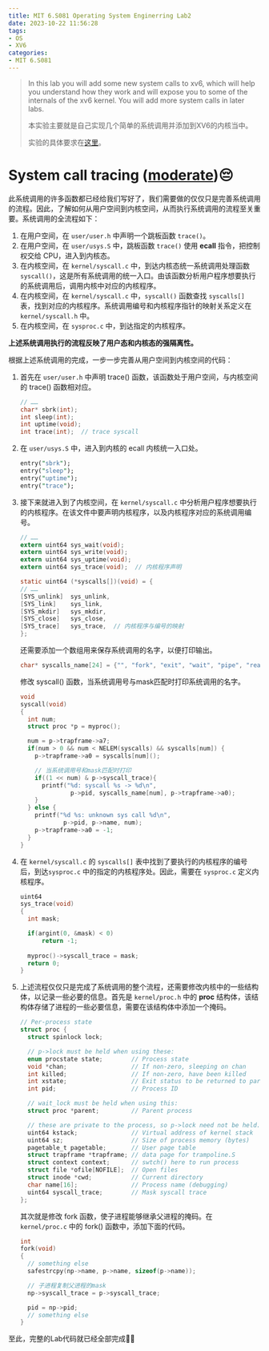 ```yaml
---
title: MIT 6.S081 Operating System Enginerring Lab2
date: 2023-10-22 11:56:28
tags:
- OS
- XV6
categories:
- MIT 6.S081
---
```


> In this lab you will add some new system calls to xv6, which will help you understand how they work and will expose you to some of the internals of the xv6 kernel. You will add more system calls in later labs.
>
> 本实验主要就是自己实现几个简单的系统调用并添加到XV6的内核当中。
>
> 实验的具体要求在[这里](https://pdos.csail.mit.edu/6.828/2021/labs/syscall.html)。

# System call tracing ([moderate](https://pdos.csail.mit.edu/6.828/2021/labs/guidance.html))😔

此系统调用的许多函数都已经给我们写好了，我们需要做的仅仅只是完善系统调用的流程。因此，了解如何从用户空间到内核空间，从而执行系统调用的流程至关重要。系统调用的全流程如下：

1. 在用户空间，在 `user/user.h` 中声明一个跳板函数 `trace()`。
2. 在用户空间，在 `user/usys.S` 中，跳板函数 `trace()` 使用 **ecall** 指令，把控制权交给 CPU，进入到内核态。
3. 在内核空间，在 `kernel/syscall.c` 中，到达内核态统一系统调用处理函数 `syscall()`，这是所有系统调用的统一入口。由该函数分析用户程序想要执行的系统调用后，调用内核中对应的内核程序。
4. 在内核空间，在 `kernel/syscall.c` 中，`syscall()` 函数查找 `syscalls[]` 表，找到对应的内核程序。系统调用编号和内核程序指针的映射关系定义在 `kernel/syscall.h` 中。
5. 在内核空间，在 `sysproc.c` 中，到达指定的内核程序。

**上述系统调用执行的流程反映了用户态和内核态的强隔离性。**

根据上述系统调用的完成，一步一步完善从用户空间到内核空间的代码：

1. 首先在 `user/user.h` 中声明 trace() 函数，该函数处于用户空间，与内核空间的 trace() 函数相对应。
   ```c
   // ……
   char* sbrk(int);
   int sleep(int);
   int uptime(void);
   int trace(int);  // trace syscall
   ```

2. 在 `user/usys.S` 中，进入到内核的 ecall 内核统一入口处。
   ```perl
   entry("sbrk");
   entry("sleep");
   entry("uptime");
   entry("trace");
   ```

3. 接下来就进入到了内核空间，在 `kernel/syscall.c` 中分析用户程序想要执行的内核程序。在该文件中要声明内核程序，以及内核程序对应的系统调用编号。
   ```c
   // ……
   extern uint64 sys_wait(void);
   extern uint64 sys_write(void);
   extern uint64 sys_uptime(void);
   extern uint64 sys_trace(void);  // 内核程序声明
   
   static uint64 (*syscalls[])(void) = {
   // ……
   [SYS_unlink]  sys_unlink,
   [SYS_link]    sys_link,
   [SYS_mkdir]   sys_mkdir,
   [SYS_close]   sys_close,
   [SYS_trace]   sys_trace,  // 内核程序与编号的映射
   };
   ```

   还需要添加一个数组用来保存系统调用的名字，以便打印输出。
   ```c
   char* syscalls_name[24] = {"", "fork", "exit", "wait", "pipe", "read", "kill", "exec", "fstat", "chdir", "dup", "getpid", "sbrk", "sleep", "uptime", "open", "write", "mknod", "unlink", "link", "mkdir", "close", "trace"};
   ```

   修改 syscall() 函数，当系统调用号与mask匹配时打印系统调用的名字。

   ```c
   void
   syscall(void)
   {
     int num;
     struct proc *p = myproc();
   
     num = p->trapframe->a7;
     if(num > 0 && num < NELEM(syscalls) && syscalls[num]) {
       p->trapframe->a0 = syscalls[num]();
   
       // 当系统调用号和mask匹配时打印
       if((1 << num) & p->syscall_trace){
         printf("%d: syscall %s -> %d\n", 
                 p->pid, syscalls_name[num], p->trapframe->a0);
       }
     } else {
       printf("%d %s: unknown sys call %d\n",
               p->pid, p->name, num);
       p->trapframe->a0 = -1;
     }
   }
   ```

4. 在 `kernel/syscall.c` 的 `syscalls[]` 表中找到了要执行的内核程序的编号后，到达`sysproc.c` 中的指定的内核程序处。因此，需要在 `sysproc.c` 定义内核程序。
   ```c
   uint64
   sys_trace(void)
   {
     int mask;
   
     if(argint(0, &mask) < 0)
         return -1;
       
     myproc()->syscall_trace = mask;
     return 0;
   }
   ```

5. 上述流程仅仅只是完成了系统调用的整个流程，还需要修改内核中的一些结构体，以记录一些必要的信息。首先是 `kernel/proc.h` 中的 **proc** 结构体，该结构体存储了进程的一些必要信息，需要在该结构体中添加一个掩码。
   ```c
   // Per-process state
   struct proc {
     struct spinlock lock;
   
     // p->lock must be held when using these:
     enum procstate state;        // Process state
     void *chan;                  // If non-zero, sleeping on chan
     int killed;                  // If non-zero, have been killed
     int xstate;                  // Exit status to be returned to parent's wait
     int pid;                     // Process ID
   
     // wait_lock must be held when using this:
     struct proc *parent;         // Parent process
   
     // these are private to the process, so p->lock need not be held.
     uint64 kstack;               // Virtual address of kernel stack
     uint64 sz;                   // Size of process memory (bytes)
     pagetable_t pagetable;       // User page table
     struct trapframe *trapframe; // data page for trampoline.S
     struct context context;      // swtch() here to run process
     struct file *ofile[NOFILE];  // Open files
     struct inode *cwd;           // Current directory
     char name[16];               // Process name (debugging)
     uint64 syscall_trace;        // Mask syscall trace
   };
   ```

   其次就是修改 fork 函数，使子进程能够继承父进程的掩码。在 `kernel/proc.c` 中的 fork() 函数中，添加下面的代码。
   ```c
   int
   fork(void)
   {
     // something else
     safestrcpy(np->name, p->name, sizeof(p->name));
   
     // 子进程复制父进程的mask
     np->syscall_trace = p->syscall_trace;
   
     pid = np->pid;
     // something else
   }
   ```

至此，完整的Lab代码就已经全部完成🌼🌼
